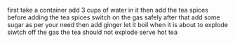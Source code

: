 first take a container 
add 3 cups of water in it
then add the tea spices 
before adding the tea spices switch on the gas safely
after that add some sugar as per your need
then add ginger
let it boil
when it is about to explode siwtch off the gas 
the tea should not explode
serve hot tea